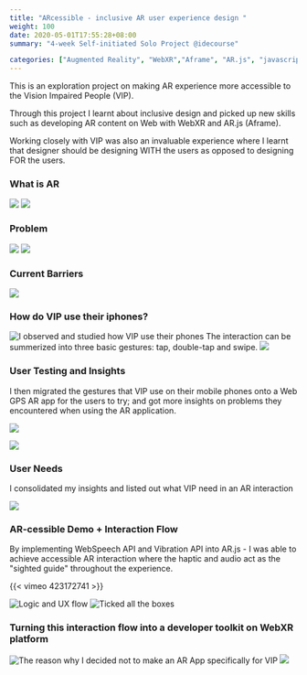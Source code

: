 ```yaml
---
title: "ARcessible - inclusive AR user experience design "
weight: 100
date: 2020-05-01T17:55:28+08:00
summary: "4-week Self-initiated Solo Project @idecourse"

categories: ["Augmented Reality", "WebXR","Aframe", "AR.js", "javascript", "Prototyping"]
---
```

This is an exploration project on making AR experience more accessible to the Vision Impaired People (VIP).

Through this project I learnt about inclusive design and picked up new skills such as developing AR content on Web with WebXR and AR.js (Aframe).

Working closely with VIP was also an invaluable experience where I learnt that designer should be designing WITH the users as opposed to designing FOR the users.

### What is AR 
![](/images/arcessible/arcessible_1.png "")
![](/images/arcessible/arcessible_2.png "")

### Problem
![](/images/arcessible/arcessible_3.png "")
![](/images/arcessible/arcessible_4.png "")

### Current Barriers
![](/images/arcessible/arcessible_5.png "")

### How do VIP use their iphones?

![](/images/arcessible/arthur-using-phone.gif "I observed and studied how VIP use their phones")
The interaction can be summerized into three basic gestures: tap, double-tap and swipe.
![](/images/arcessible/arcessible_6.png "")


### User Testing and Insights

I then migrated the gestures that VIP use on their mobile phones onto a Web GPS AR app for the users to try; and got more insights on problems they encountered when using the AR application.

![](/images/arcessible/arthur-prototype-1.gif "")

![](/images/arcessible/arcessible_9.png "")

### User Needs

I consolidated my insights and listed out what VIP need in an AR interaction

![](/images/arcessible/arcessible_10.png "")

### AR-cessible Demo + Interaction Flow
By implementing WebSpeech API and Vibration API into AR.js - I was able to achieve accessible AR interaction where the haptic and audio act as the "sighted guide" throughout the experience.

{{< vimeo 423172741 >}}

![](/images/arcessible/arcessible_13.png "Logic and UX flow")
![](/images/arcessible/arcessible_15.png "Ticked all the boxes")




### Turning this interaction flow into a developer toolkit on WebXR platform
![](/images/arcessible/arcessible_11.png "The reason why I decided not to make an AR App specifically for VIP")
![](/images/arcessible/arcessible_12.png "")